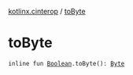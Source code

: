 [kotlinx.cinterop](index.md) / [toByte](./to-byte.md)

# toByte

`inline fun `[`Boolean`](https://kotlinlang.org/api/latest/jvm/stdlib/kotlin/-boolean/index.html)`.toByte(): `[`Byte`](https://kotlinlang.org/api/latest/jvm/stdlib/kotlin/-byte/index.html)